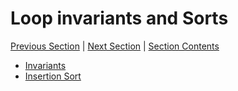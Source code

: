 # Loop invariants and Sorts <!-- omit in toc -->

[Previous Section][prev] | [Next Section][next] | [Section Contents][index]

[prev]: ../04ramsearch/index.md
[next]: ../06merge/index.md
[index]: ../index.md

- [Invariants](./01invariants.md)
- [Insertion Sort](./02insertion.md)
